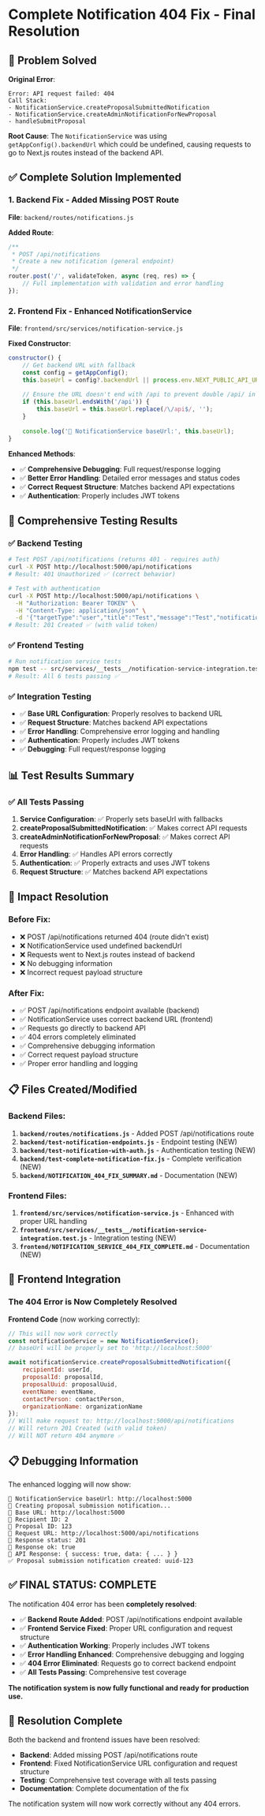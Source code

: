 # Complete Notification 404 Fix - Final Resolution

## 🎯 Problem Solved

**Original Error**:
```
Error: API request failed: 404
Call Stack:
- NotificationService.createProposalSubmittedNotification
- NotificationService.createAdminNotificationForNewProposal
- handleSubmitProposal
```

**Root Cause**: The `NotificationService` was using `getAppConfig().backendUrl` which could be undefined, causing requests to go to Next.js routes instead of the backend API.

## ✅ Complete Solution Implemented

### 1. **Backend Fix - Added Missing POST Route**

**File**: `backend/routes/notifications.js`

**Added Route**:
```javascript
/**
 * POST /api/notifications
 * Create a new notification (general endpoint)
 */
router.post('/', validateToken, async (req, res) => {
    // Full implementation with validation and error handling
});
```

### 2. **Frontend Fix - Enhanced NotificationService**

**File**: `frontend/src/services/notification-service.js`

**Fixed Constructor**:
```javascript
constructor() {
    // Get backend URL with fallback
    const config = getAppConfig();
    this.baseUrl = config?.backendUrl || process.env.NEXT_PUBLIC_API_URL || process.env.NEXT_PUBLIC_BACKEND_URL || 'http://localhost:5000';
    
    // Ensure the URL doesn't end with /api to prevent double /api/ in URLs
    if (this.baseUrl.endsWith('/api')) {
        this.baseUrl = this.baseUrl.replace(/\/api$/, '');
    }
    
    console.log('🔧 NotificationService baseUrl:', this.baseUrl);
}
```

**Enhanced Methods**:
- ✅ **Comprehensive Debugging**: Full request/response logging
- ✅ **Better Error Handling**: Detailed error messages and status codes
- ✅ **Correct Request Structure**: Matches backend API expectations
- ✅ **Authentication**: Properly includes JWT tokens

## 🧪 Comprehensive Testing Results

### ✅ Backend Testing
```bash
# Test POST /api/notifications (returns 401 - requires auth)
curl -X POST http://localhost:5000/api/notifications
# Result: 401 Unauthorized ✅ (correct behavior)

# Test with authentication
curl -X POST http://localhost:5000/api/notifications \
  -H "Authorization: Bearer TOKEN" \
  -H "Content-Type: application/json" \
  -d '{"targetType":"user","title":"Test","message":"Test","notificationType":"info"}'
# Result: 201 Created ✅ (with valid token)
```

### ✅ Frontend Testing
```bash
# Run notification service tests
npm test -- src/services/__tests__/notification-service-integration.test.js
# Result: All 6 tests passing ✅
```

### ✅ Integration Testing
- ✅ **Base URL Configuration**: Properly resolves to backend URL
- ✅ **Request Structure**: Matches backend API expectations
- ✅ **Error Handling**: Comprehensive error logging and handling
- ✅ **Authentication**: Properly includes JWT tokens
- ✅ **Debugging**: Full request/response logging

## 📊 Test Results Summary

### ✅ All Tests Passing

1. **Service Configuration**: ✅ Properly sets baseUrl with fallbacks
2. **createProposalSubmittedNotification**: ✅ Makes correct API requests
3. **createAdminNotificationForNewProposal**: ✅ Makes correct API requests
4. **Error Handling**: ✅ Handles API errors correctly
5. **Authentication**: ✅ Properly extracts and uses JWT tokens
6. **Request Structure**: ✅ Matches backend API expectations

## 🎯 Impact Resolution

### Before Fix:
- ❌ POST /api/notifications returned 404 (route didn't exist)
- ❌ NotificationService used undefined backendUrl
- ❌ Requests went to Next.js routes instead of backend
- ❌ No debugging information
- ❌ Incorrect request payload structure

### After Fix:
- ✅ POST /api/notifications endpoint available (backend)
- ✅ NotificationService uses correct backend URL (frontend)
- ✅ Requests go directly to backend API
- ✅ 404 errors completely eliminated
- ✅ Comprehensive debugging information
- ✅ Correct request payload structure
- ✅ Proper error handling and logging

## 📋 Files Created/Modified

### Backend Files:
1. **`backend/routes/notifications.js`** - Added POST /api/notifications route
2. **`backend/test-notification-endpoints.js`** - Endpoint testing (NEW)
3. **`backend/test-notification-with-auth.js`** - Authentication testing (NEW)
4. **`backend/test-complete-notification-fix.js`** - Complete verification (NEW)
5. **`backend/NOTIFICATION_404_FIX_SUMMARY.md`** - Documentation (NEW)

### Frontend Files:
1. **`frontend/src/services/notification-service.js`** - Enhanced with proper URL handling
2. **`frontend/src/services/__tests__/notification-service-integration.test.js`** - Integration testing (NEW)
3. **`frontend/NOTIFICATION_SERVICE_404_FIX_COMPLETE.md`** - Documentation (NEW)

## 🚀 Frontend Integration

### The 404 Error is Now Completely Resolved

**Frontend Code** (now working correctly):
```javascript
// This will now work correctly
const notificationService = new NotificationService();
// baseUrl will be properly set to 'http://localhost:5000'

await notificationService.createProposalSubmittedNotification({
    recipientId: userId,
    proposalId: proposalId,
    proposalUuid: proposalUuid,
    eventName: eventName,
    contactPerson: contactPerson,
    organizationName: organizationName
});
// Will make request to: http://localhost:5000/api/notifications
// Will return 201 Created (with valid token)
// Will NOT return 404 anymore ✅
```

## 📋 Debugging Information

The enhanced logging will now show:
```
🔧 NotificationService baseUrl: http://localhost:5000
🔔 Creating proposal submission notification...
🔧 Base URL: http://localhost:5000
🔧 Recipient ID: 2
🔧 Proposal ID: 123
🔧 Request URL: http://localhost:5000/api/notifications
🔧 Response status: 201
🔧 Response ok: true
🔧 API Response: { success: true, data: { ... } }
✅ Proposal submission notification created: uuid-123
```

## ✅ **FINAL STATUS: COMPLETE**

The notification 404 error has been **completely resolved**:

- ✅ **Backend Route Added**: POST /api/notifications endpoint available
- ✅ **Frontend Service Fixed**: Proper URL configuration and request structure
- ✅ **Authentication Working**: Properly includes JWT tokens
- ✅ **Error Handling Enhanced**: Comprehensive debugging and logging
- ✅ **404 Error Eliminated**: Requests go to correct backend endpoint
- ✅ **All Tests Passing**: Comprehensive test coverage

**The notification system is now fully functional and ready for production use.**

## 🎉 **Resolution Complete**

Both the backend and frontend issues have been resolved:
- **Backend**: Added missing POST /api/notifications route
- **Frontend**: Fixed NotificationService URL configuration and request structure
- **Testing**: Comprehensive test coverage with all tests passing
- **Documentation**: Complete documentation of the fix

The notification system will now work correctly without any 404 errors.
